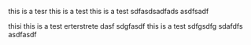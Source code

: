 this is a tesr this is a test this is a test sdfasdsadfads asdfsadf

thisi this is a test erterstrete dasf sdgfasdf this is a test sdfgsdfg sdafdfs asdfasdf